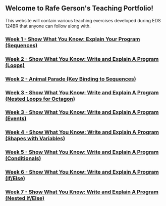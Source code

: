 ## Welcome to Rafe Gerson's Teaching Portfolio!

This website will contain various teaching exercises developed during EDS 124BR that anyone can follow along with.

### [Week 1 - Show What You Know: Explain Your Program (Sequences)](https://drive.google.com/file/d/1zIyvBBQj3ZsZV0TUq21XRjnYhQE2Ij07/view?usp=sharing)

### [Week 2 - Show What You Know: Write and Explain A Program (Loops)](https://drive.google.com/file/d/1WXNImYbLeMEKq9apu4E0Celdx-uJ6sxP/view?usp=drive_link)

### [Week 2 - Animal Parade (Key Binding to Sequences)](https://drive.google.com/file/d/1dYn1MoyxbUNaAMX9Oh2k-JgyniKocYEr/view?usp=drive_link)

### [Week 3 - Show What You Know: Write and Explain A Program (Nested Loops for Octagon)](https://drive.google.com/file/d/1vRpZzz2R7rARjL-dgxoKTuL-DfTZxRjU/view?usp=drive_link)

### [Week 3 - Show What You Know: Write and Explain A Program (Events)](https://drive.google.com/file/d/1oLWnNahYqwP9k_lO_RKTm0EkLpfZJTiI/view?usp=drive_link)

### [Week 4 - Show What You Know: Write and Explain A Program (Shapes with Variables)](https://drive.google.com/file/d/1jlA1UuwiaYri-xSVDOycxvPfCCcN27DD/view?usp=drive_link)

### [Week 5 - Show What You Know: Write and Explain A Program (Conditionals)](https://drive.google.com/file/d/1585Bpi13hg9mKqab2w80z8Nlc5eaVy8l/view?usp=drive_link)

### [Week 6 - Show What You Know: Write and Explain A Program (If/Else)](https://drive.google.com/drive/folders/1G8ppe6_FFFxw7Do8-1YPRKuj3VoGRt6K?usp=drive_link)

### [Week 7 - Show What You Know: Write and Explain A Program (Nested If/Else)](https://drive.google.com/file/d/1f5xjD55GIak0VD4dXpI4kgNSsQhSjesr/view?usp=drive_link)
